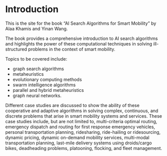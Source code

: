 # Introduction

This is the site for the book “AI Search Algorithms for Smart Mobility” by Alaa Khamis and Yinan Wang.

The book provides a comprehensive introduction to AI search algorithms and highlights the power of these computational techniques in solving ill-structured problems in the context of smart mobility. 

Topics to be covered include: 
- graph search algorithms
- metaheuristics
- evolutionary computing methods
- swarm intelligence algorithms 
- parallel and hybrid metaheuristics
- graph neural networks. 


Different case studies are discussed to show the ability of these cooperative and adaptive algorithms in solving complex, continuous, and discrete problems that arise in smart mobility systems and services. These case studies include, but are not limited to, multi-criteria optimal routing, emergency dispatch and routing for first response emergency vehicles, personal transportation planning, ridesharing, ride-hailing or ridesourcing, dynamic pricing, dynamic on-demand mobility services, multi-modal transportation planning, last-mile delivery systems using droids/cargo bikes, deadheading problems, platooning, flocking, and fleet management.
